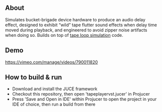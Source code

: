 ## About

Simulates bucket-brigade device hardware to produce an audio delay effect, designed to exhibit “wild” tape flutter sound effects when delay time moved during playback, and engineered to avoid zipper noise artifacts when doing so. Builds on top of [tape loop simulation](https://github.com/gillanjs1/Tape-Loop-Simulation/) code.

## Demo

https://vimeo.com/manage/videos/790011820

## How to build & run

 - Download and install the JUCE framework
 - Checkout this repository, then open 'tapeplayervst.jucer' in Projucer
 - Press 'Save and Open in IDE' within Projucer to open the project in your IDE of choice, then run a build from there
